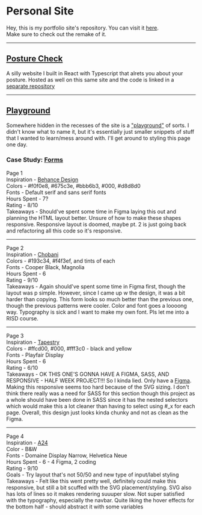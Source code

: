 # Personal Site

Hey, this is my portfolio site's repository. You can visit it [here](https://abao929.github.io).  
Make sure to check out the remake of it.

---

## [Posture Check](https://abao929.github.io/posture-check/)

A silly website I built in React with Typescript that alrets you about your posture. Hosted as well on this same site and the code is linked in a [separate repository](https://github.com/abao929/posture-check)

---

## [Playground](https://abao929.github.io/html/playground/)

Somewhere hidden in the recesses of the site is a ["playground"](https://abao929.github.io/html/playground/) of sorts. I didn't know what to name it, but it's essentially just smaller snippets of stuff that I wanted to learn/mess around with. I'll get around to styling this page one day.

### Case Study: [Forms](https://abao929.github.io/html/playground/forms/forms.html)

Page 1  
Inspiration - [Behance Design](https://www.behance.net/gallery/139962237/Industrial-Design-Portfolio-2022)  
Colors - #f0f0e8, #675c3e, #bbb6b3, #000, #d8d8d0  
Fonts - Default serif and sans serif fonts  
Hours Spent - 7?  
Rating - 8/10  
Takeaways - Should've spent some time in Figma laying this out and planning the HTML layout better.
Unsure of how to make these shapes responsive.
Responsive layout is doomed, maybe pt. 2 is just going back
and refactoring all this code so it's responsive.

---

Page 2  
Inspiration - [Chobani](https://www.chobani.com/)  
Colors - #193c34, #f4f3ef, and tints of each  
Fonts - Cooper Black, Magnolia  
Hours Spent - 6  
Rating - 9/10  
Takeaways - Again should've spent some time in Figma first, though the layout was p simple. However, since I came up w the design, it was a bit harder than copying.
This form looks so much better than the previous one, though the previous patterns were cooler. Color and font goes a loooong way. Typography is sick and I want to make my own font. Pls let me into a RISD course.

---

Page 3  
Inspiration - [Tapestry](https://www.tapestry.com/)  
Colors - #ffcd00, #000, #fff3c0 - black and yellow  
Fonts - Playfair Display  
Hours Spent - 6  
Rating - 6/10  
Takeaways - OK THIS ONE'S GONNA HAVE A FIGMA, SASS, AND RESPONSIVE - HALF WEEK PROJECT!!! So I kinda lied. Only have a [Figma](https://www.figma.com/file/7cmxxP2rDHfeB6BYVRFCg5/Form-3?node-id=0%3A1). Making this responsive seems too hard because of the SVG sizing. I don't think there really was a need for SASS for this section though this project as a whole should have been done in SASS since it has the nested selectors which would make this a lot cleaner than having to select using #\_x for each page. Overall, this design just looks kinda chunky and not as clean as the Figma.

---

Page 4  
Inspiration - [A24](https://www.a24films.com/)  
Color - B&W  
Fonts - Domaine Display Narrow, Helvetica Neue  
Hours Spent - 6 - 4 Figma, 2 coding  
Rating - 9/10  
Goals - Try layout that's not 50/50 and new type of input/label styling  
Takeaways - Felt like this went pretty well, definitely could make this responsive, but still a bit scuffed with the SVG placement/styling. SVG also has lots of lines so it makes rendering suuuper slow. Not super satisfied with the typography, especially the navbar. Quite liking the hover effects for the bottom half - should abstract it with some variables
